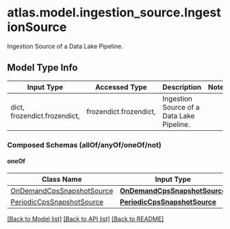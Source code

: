 # atlas.model.ingestion_source.IngestionSource

Ingestion Source of a Data Lake Pipeline.

## Model Type Info
Input Type | Accessed Type | Description | Notes
------------ | ------------- | ------------- | -------------
dict, frozendict.frozendict,  | frozendict.frozendict,  | Ingestion Source of a Data Lake Pipeline. | 

### Composed Schemas (allOf/anyOf/oneOf/not)
#### oneOf
Class Name | Input Type | Accessed Type | Description | Notes
------------- | ------------- | ------------- | ------------- | -------------
[OnDemandCpsSnapshotSource](OnDemandCpsSnapshotSource.md) | [**OnDemandCpsSnapshotSource**](OnDemandCpsSnapshotSource.md) | [**OnDemandCpsSnapshotSource**](OnDemandCpsSnapshotSource.md) |  | 
[PeriodicCpsSnapshotSource](PeriodicCpsSnapshotSource.md) | [**PeriodicCpsSnapshotSource**](PeriodicCpsSnapshotSource.md) | [**PeriodicCpsSnapshotSource**](PeriodicCpsSnapshotSource.md) |  | 

[[Back to Model list]](../../README.md#documentation-for-models) [[Back to API list]](../../README.md#documentation-for-api-endpoints) [[Back to README]](../../README.md)

